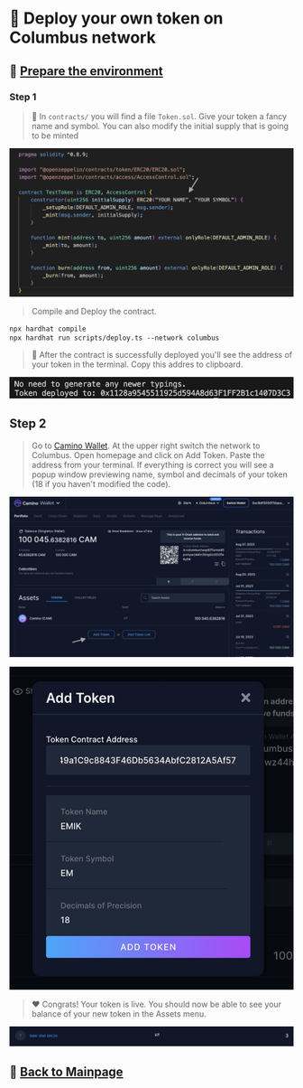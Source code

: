 # 💎 Deploy your own token on Columbus network

## 🏁 [Prepare the environment](https://github.com/chain4travel/camino-builder/README.MD#Quickstart)


### Step 1

> 🔧 In `contracts/` you will find a file `Token.sol`. Give your token a fancy name and symbol. You can also modify the initial supply that is going to be minted

![image](https://github.com/juuroudojo/images/blob/main/Image%2018.08.2023%20at%2001.03.jpeg)

> Compile and Deploy the contract.

```
npx hardhat compile
npx hardhat run scripts/deploy.ts --network columbus
```

> 📎 After the contract is successfully deployed you'll see the address of your token in the terminal. Copy this addres to clipboard.

![image](https://github.com/juuroudojo/images/blob/main/Image%2018.08.2023%20at%2001.16.jpeg)

## Step 2

> Go to [Camino Wallet](https://suite.camino.network/wallet). At the upper right switch the network to Columbus. Open homepage and click on Add Token. Paste the address from your terminal. If everything is correct you will see a popup window previewing name, symbol and decimals of your token (18 if you haven't modified the code).

![image](https://github.com/juuroudojo/images/blob/main/Image%2018.08.2023%20at%2001.21.jpeg)

![image](https://github.com/juuroudojo/images/blob/main/Image%2018.08.2023%20at%2001.29.jpeg)

> ♥️ Congrats! Your token is live. You should now be able to see your balance of your new token in the Assets menu.

![image](https://github.com/juuroudojo/images/blob/main/Image%2018.08.2023%20at%2001.34.jpeg)


## 🎑 [Back to Mainpage](https://github.com/chain4travel/camino-builder)